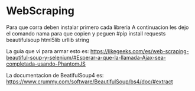 # WebScraping

Para que corra deben instalar primero cada libreria
A continuacion les dejo el comando nama para que copien y peguen
#pip install requests beautifulsoup html5lib urllib string

La guia que vi para armar esto es: https://likegeeks.com/es/web-scraping-beautiful-soup-y-selenium/#Esperar-a-que-la-llamada-Ajax-sea-completada-usando-PhantomJS 

La documentacion de BeatifulSoup4 es: https://www.crummy.com/software/BeautifulSoup/bs4/doc/#extract  

